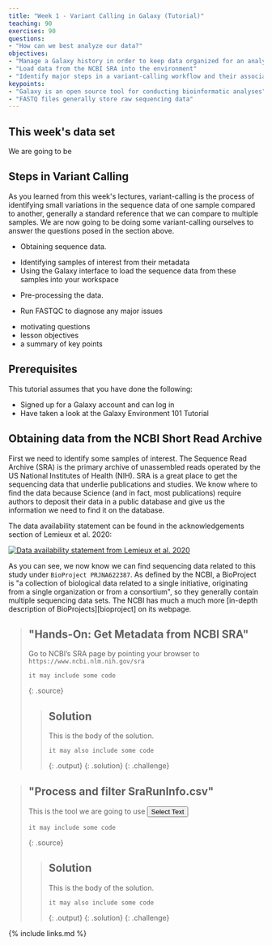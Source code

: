 ```yaml
---
title: "Week 1 - Variant Calling in Galaxy (Tutorial)"
teaching: 90
exercises: 90
questions:
- "How can we best analyze our data?"
objectives:
- "Manage a Galaxy history in order to keep data organized for an analysis"
- "Load data from the NCBI SRA into the environment"
- "Identify major steps in a variant-calling workflow and their associated file types"
keypoints:
- "Galaxy is an open source tool for conducting bioinformatic analyses"
- "FASTQ files generally store raw sequencing data"
---
```


## This week's data set

We are going to be 

## Steps in Variant Calling

As you learned from this week's lectures, variant-calling is the process of identifying small variations in the sequence data of one sample compared to another, generally a standard reference that we can compare to multiple samples. We are now going to be doing some variant-calling ourselves to answer the questions posed in the section above.

*   Obtaining sequence data.
  + Identifying samples of interest from their metadata
  + Using the Galaxy interface to load the sequence data from these samples into your workspace
*   Pre-processing the data. 
  + Run FASTQC to diagnose any major issues
*   motivating questions
*   lesson objectives
*   a summary of key points

## Prerequisites
This tutorial assumes that you have done the following:
* Signed up for a Galaxy account and can log in 
* Have taken a look at the Galaxy Environment 101 Tutorial

## Obtaining data from the NCBI Short Read Archive

First we need to identify some samples of interest. The Sequence Read Archive (SRA) is the primary archive of unassembled reads operated by the US National Institutes of Health (NIH). SRA is a great place to get the sequencing data that underlie publications and studies. We know where to find the data because Science (and in fact, most publications) require authors to deposit their data in a public database and give us the information we need to find it on the database. 

The data availability statement can be found in the acknowledgements section of Lemieux et al. 2020: 

<a href="{{ page.root }}/fig/Lemieux_Data_Statement.png">
  <img src="{{ page.root }}/fig/Lemieux_Data_Statement.png" alt="Data availability statement from Lemieux et al. 2020" />
</a>

As you can see, we now know we can find sequencing data related to this study under `BioProject PRJNA622387`. As defined by the NCBI, a BioProject is "a collection of biological data related to a single initiative, originating from a single organization or from a consortium", so they generally contain multiple sequencing data sets. The NCBI has much a much more [in-depth description of BioProjects][bioproject] on its webpage. 

> ## "Hands-On: Get Metadata from NCBI SRA"
> Go to NCBI’s SRA page by pointing your browser to `https://www.ncbi.nlm.nih.gov/sra`
> 
>
> ~~~
> it may include some code
> ~~~
> {: .source}
>
> > ## Solution
> >
> > This is the body of the solution.
> >
> > ~~~
> > it may also include some code
> > ~~~
> > {: .output}
> {: .solution}
{: .challenge}


> ## "Process and filter SraRunInfo.csv"
>
> This is the tool we are going to use <button type="button" class="btn btn-outline-white btn-small" style="pointer-events: none"> <span class="glyphicon glyphicon-wrench" aria-hidden="true"></span> Select Text </button>
> ~~~
> it may include some code
> ~~~
> {: .source}
>
> > ## Solution
> >
> > This is the body of the solution.
> >
> > ~~~
> > it may also include some code
> > ~~~
> > {: .output}
> {: .solution}
{: .challenge}


{% include links.md %}

